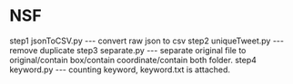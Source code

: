 # NSF
step1 jsonToCSV.py  --- convert raw json to csv
step2 uniqueTweet.py --- remove duplicate
step3 separate.py  --- separate original file to original/contain box/contain coordinate/contain both folder.
step4 keyword.py --- counting keyword, keyword.txt is attached.
